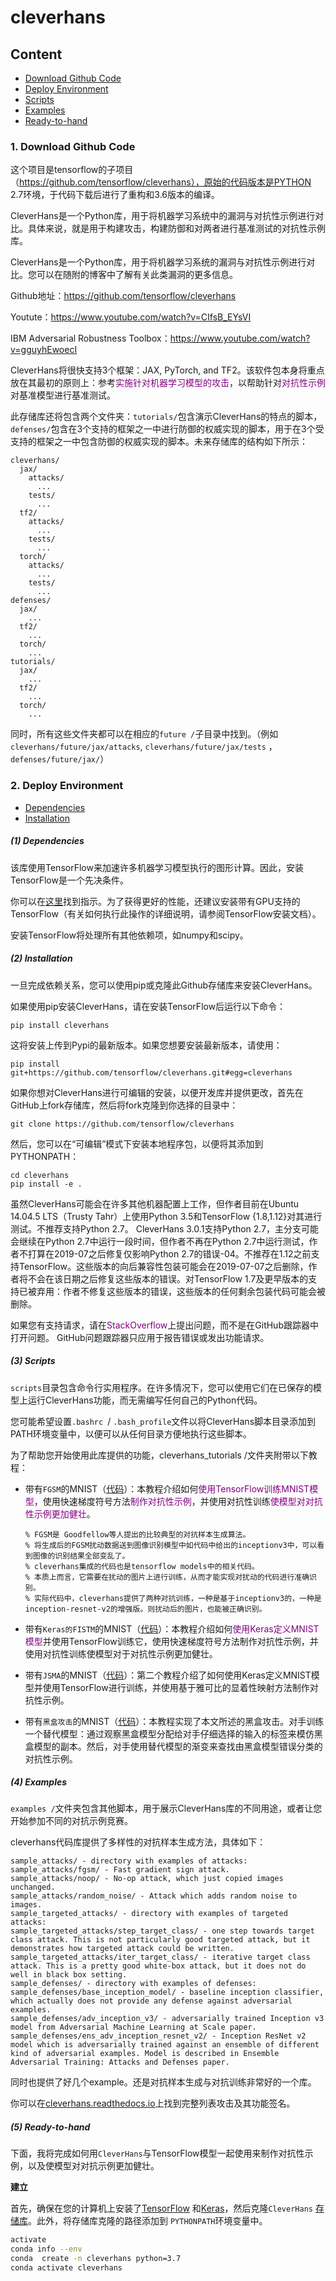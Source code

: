 # cleverhans

## Content

- [Download Github Code](#download-github-code)
- [Deploy Environment](#deploy-environment)
- [Scripts](#scripts)
- [Examples](#examples)
- [Ready-to-hand](#ready-to-hand)



### 1. Download Github Code <span id = "download-github-code">

这个项目是tensorflow的子项目（https://github.com/tensorflow/cleverhans），原始的代码版本是PYTHON 2.7环境，于代码下载后进行了重构和3.6版本的编译。

CleverHans是一个Python库，用于将机器学习系统中的漏洞与对抗性示例进行对比。具体来说，就是用于构建攻击，构建防御和对两者进行基准测试的对抗性示例库。

CleverHans是一个Python库，用于将机器学习系统的漏洞与对抗性示例进行对比。您可以在随附的博客中了解有关此类漏洞的更多信息。

Github地址：https://github.com/tensorflow/cleverhans

Youtute：https://www.youtube.com/watch?v=CIfsB_EYsVI

IBM Adversarial Robustness Toolbox：https://www.youtube.com/watch?v=gguyhEwoecI

CleverHans将很快支持3个框架：JAX, PyTorch, and TF2。该软件包本身将重点放在其最初的原则上：参考<font color=800080>实施针对机器学习模型的攻击</font>，以帮助针对<font color=800080>对抗性示例</font>对基准模型进行基准测试。

此存储库还将包含两个文件夹：`tutorials/`包含演示CleverHans的特点的脚本，`defenses/`包含在3个支持的框架之一中进行防御的权威实现的脚本，用于在3个受支持的框架之一中包含防御的权威实现的脚本。未来存储库的结构如下所示：

```
cleverhans/
  jax/
    attacks/
      ...
    tests/
      ...
  tf2/
    attacks/
      ...
    tests/
      ...
  torch/
    attacks/
      ...
    tests/
      ...
defenses/
  jax/
    ...
  tf2/
    ...
  torch/
    ...
tutorials/
  jax/
    ...
  tf2/
    ...
  torch/
    ...
```

同时，所有这些文件夹都可以在相应的`future /`子目录中找到。（例如`cleverhans/future/jax/attacks`, `cleverhans/future/jax/tests` ，`defenses/future/jax/`）

### 2. Deploy Environment <span id = "deploy-environment">

- [Dependencies](#dependencies)
- [Installation](#installation)

##### (1) Dependencies <span id = "dependencies">

该库使用TensorFlow来加速许多机器学习模型执行的图形计算。因此，安装TensorFlow是一个先决条件。

你可以在[这里](https://www.tensorflow.org/install/)找到指示。为了获得更好的性能，还建议安装带有GPU支持的TensorFlow（有关如何执行此操作的详细说明，请参阅TensorFlow安装文档）。

安装TensorFlow将处理所有其他依赖项，如numpy和scipy。

##### (2) Installation <span id = "installation">

一旦完成依赖关系，您可以使用pip或克隆此Github存储库来安装CleverHans。

如果使用pip安装CleverHans，请在安装TensorFlow后运行以下命令：

```
pip install cleverhans
```

这将安装上传到Pypi的最新版本。如果您想要安装最新版本，请使用：

```
pip install git+https://github.com/tensorflow/cleverhans.git#egg=cleverhans
```

如果你想对CleverHans进行可编辑的安装，以便开发库并提供更改，首先在GitHub上fork存储库，然后将fork克隆到你选择的目录中：

```
git clone https://github.com/tensorflow/cleverhans
```

然后，您可以在“可编辑”模式下安装本地程序包，以便将其添加到PYTHONPATH：

```
cd cleverhans
pip install -e .
```

虽然CleverHans可能会在许多其他机器配置上工作，但作者目前在Ubuntu 14.04.5 LTS（Trusty Tahr）上使用Python 3.5和TensorFlow {1.8,1.12}对其进行测试。不推荐支持Python 2.7。 CleverHans 3.0.1支持Python 2.7，主分支可能会继续在Python 2.7中运行一段时间，但作者不再在Python 2.7中运行测试，作者不打算在2019-07之后修复仅影响Python 2.7的错误-04。不推荐在1.12之前支持TensorFlow。这些版本的向后兼容性包装可能会在2019-07-07之后删除，作者将不会在该日期之后修复这些版本的错误。对TensorFlow 1.7及更早版本的支持已被弃用：作者不修复这些版本的错误，这些版本的任何剩余包装代码可能会被删除。

如果您有支持请求，请在<font color=800080>StackOverflow</font>上提出问题，而不是在GitHub跟踪器中打开问题。 GitHub问题跟踪器只应用于报告错误或发出功能请求。

##### (3) Scripts <span id = "scripts">

`scripts`目录包含命令行实用程序。在许多情况下，您可以使用它们在已保存的模型上运行CleverHans功能，而无需编写任何自己的Python代码。

您可能希望设置`.bashrc `/ `.bash_profile`文件以将CleverHans脚本目录添加到PATH环境变量中，以便可以从任何目录方便地执行这些脚本。

为了帮助您开始使用此库提供的功能，cleverhans_tutorials /文件夹附带以下教程：

- 带有`FGSM`的MNIST（[代码](https://github.com/tensorflow/cleverhans/blob/master/cleverhans_tutorials/mnist_tutorial_tf.py)）：本教程介绍如何<font color=800080>使用TensorFlow训练MNIST模型</font>，使用快速梯度符号方法<font color=800080>制作对抗性示例</font>，并使用对抗性训练<font color=800080>使模型对对抗性示例更加健壮</font>。

  ```
  % FGSM是 Goodfellow等人提出的比较典型的对抗样本生成算法。
  % 将生成后的FGSM扰动数据送到图像识别模型中如代码中给出的inceptionv3中，可以看到图像的识别结果全部变乱了。
  % cleverhans集成的代码也是tensorflow models中的相关代码。
  % 本质上而言，它需要在扰动的图片上进行训练，从而才能实现对扰动的代码进行准确识别。
  % 实际代码中，cleverhans提供了两种对抗训练，一种是基于inceptionv3的，一种是inception-resnet-v2的增强版。则扰动后的图片，也能被正确识别。
  ```

- 带有`Keras的FISTM`的MNIST（[代码](https://github.com/tensorflow/cleverhans/blob/master/cleverhans_tutorials/mnist_tutorial_keras_tf.py)）：本教程介绍如何<font color=800080>使用Keras定义MNIST模型</font>并使用TensorFlow训练它，使用快速梯度符号方法制作对抗性示例，并使用对抗性训练使模型对于对抗性示例更加健壮。

- 带有`JSMA`的MNIST（[代码](https://github.com/tensorflow/cleverhans/blob/master/cleverhans_tutorials/mnist_tutorial_jsma.py)）：第二个教程介绍了如何使用Keras定义MNIST模型并使用TensorFlow进行训练，并使用基于雅可比的显着性映射方法制作对抗性示例。

- 带有`黑盒攻击`的MNIST（[代码](https://github.com/tensorflow/cleverhans/blob/master/cleverhans_tutorials/mnist_blackbox.py)）：本教程实现了本文所述的黑盒攻击。对手训练一个替代模型：通过观察黑盒模型分配给对手仔细选择的输入的标签来模仿黑盒模型的副本。然后，对手使用替代模型的渐变来查找由黑盒模型错误分类的对抗性示例。

##### (4) Examples <span id = "examples">

`examples /`文件夹包含其他脚本，用于展示CleverHans库的不同用途，或者让您开始参加不同的对抗示例竞赛。

cleverhans代码库提供了多样性的对抗样本生成方法，具体如下：

```
sample_attacks/ - directory with examples of attacks:
sample_attacks/fgsm/ - Fast gradient sign attack.
sample_attacks/noop/ - No-op attack, which just copied images unchanged.
sample_attacks/random_noise/ - Attack which adds random noise to images.
sample_targeted_attacks/ - directory with examples of targeted attacks:
sample_targeted_attacks/step_target_class/ - one step towards target class attack. This is not particularly good targeted attack, but it demonstrates how targeted attack could be written.
sample_targeted_attacks/iter_target_class/ - iterative target class attack. This is a pretty good white-box attack, but it does not do well in black box setting.
sample_defenses/ - directory with examples of defenses:
sample_defenses/base_inception_model/ - baseline inception classifier, which actually does not provide any defense against adversarial examples.
sample_defenses/adv_inception_v3/ - adversarially trained Inception v3 model from Adversarial Machine Learning at Scale paper.
sample_defenses/ens_adv_inception_resnet_v2/ - Inception ResNet v2 model which is adversarially trained against an ensemble of different kind of adversarial examples. Model is described in Ensemble Adversarial Training: Attacks and Defenses paper.
```

同时也提供了好几个example。还是对抗样本生成与对抗训练非常好的一个库。

你可以在[cleverhans.readthedocs.io](https://cleverhans.readthedocs.io/en/latest/)上找到完整列表攻击及其功能签名。

##### (5) Ready-to-hand <span id = "ready-to-hand">

下面，我将完成如何用`CleverHans`与TensorFlow模型一起使用来制作对抗性示例，以及使模型对对抗示例更加健壮。

**建立**

首先，确保在您的计算机上安装了[TensorFlow](https://www.tensorflow.org/versions/r0.10/get_started/os_setup.html#download-and-setup) 和[Keras](https://keras.io/#installation)，然后克隆`CleverHans` [存储库](https://github.com/tensorflow/cleverhans)。此外，将存储库克隆的路径添加到 `PYTHONPATH`环境变量中。

```bash
activate
conda info --env
conda  create -n cleverhans python=3.7
conda activate cleverhans
```















